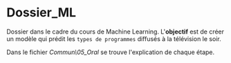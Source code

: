 # Dossier_ML
Dossier dans le cadre du cours de Machine Learning. L'**objectif** est de créer un modèle qui prédit les `types de programmes` diffusés à la télévision le soir. 

Dans le fichier *Commun\05_Oral* se trouve l'explication de chaque étape.
